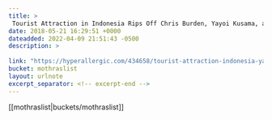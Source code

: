 ```yaml
---
title: > 
 Tourist Attraction in Indonesia Rips Off Chris Burden, Yayoi Kusama, and Museum of Ice Cream
date: 2018-05-21 16:29:51 +0000
dateadded: 2022-04-09 21:51:43 -0500
description: > 
 
link: "https://hyperallergic.com/434658/tourist-attraction-indonesia-yayoi-kusama-chris-burden-ripoffs/"
bucket: mothraslist
layout: urlnote
excerpt_separator: <!-- excerpt-end -->
--- 
```

 <!-- excerpt-end -->[[mothraslist|buckets/mothraslist]]
